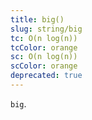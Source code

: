 ```yaml
---
title: big()
slug: string/big
tc: O(n log(n))
tcColor: orange
sc: O(n log(n))
scColor: orange
deprecated: true
---
```

`big`.